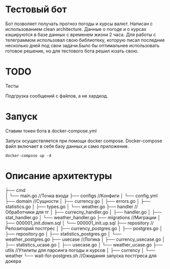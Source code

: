 # Тестовый бот
Бот позволяет получать прогноз погоды и курсы валют. Написан с использованием clean architecture.
Данные о погоде и о курсах кэшируются в базе данных с временем жизни 2 часа.
Для работы с телеграммом использовал свою библиотеку, которую писал последние несколько дней под свои задачи.Было бы оптимальнее использовать готовое решение, но для тестового бота решил юзать свою.

# TODO
Тесты

Подгрузка сообщений с файлов, а не хардкод.

# Запуск

Ставим токен бота в docker-compose.yml

Запуск осуществляется при помощи docker compose.
Docker-compose файл включает в себя базу данных,и само приложение.

```
docker-compose up -d
```

# Описание архитектуры

├── cmd                     
│   └── main.go                  //Точка входа
├── configs                      //Конфиги
│   └── config.yml
├── domain                       //Сущности
│   ├── currency.go
│   ├── errors.go
│   ├── statistics.go
│   ├── types.go
│   └── weather.go
├── handler                      //Обработчики для тг
│   ├── currecny_handler.go
│   ├── handler.go
│   ├── stat_handler.go
│   └── weather_handler.go
├── migrations                   //Миграции
│   ├── 000001_init.down.sql
│   └── 000001_init.up.sql
├── repository                   //Репозиторий постгрес
│   ├── currency_postgres.go
│   ├── postgres.go
│   ├── repository.go
│   ├── statistics_postgres.go
│   └── weather_postgres.go
├── usecase                     //Логика
│   ├── currency_usecase.go
│   ├── statistics_ucase.go
│   ├── usecase.go
│   └── weather_ucase.go
├── utils                       //Утилиты для парсинга погоды и курсов
│   ├── currency
│   └── weather
└── wait-for-postgres.sh        //Ожидания запуска постгреса для докера